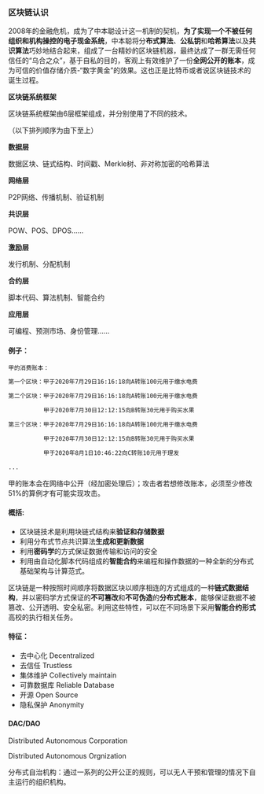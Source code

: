 ### 区块链认识

​		2008年的金融危机，成为了中本聪设计这一机制的契机，**为了实现一个不被任何组织和机构操控的电子现金系统**，中本聪将分**布式算法**、**公私钥**和**哈希算法**以及**共识算法**巧妙地结合起来，组成了一台精妙的区块链机器，最终达成了一群无需任何信任的“乌合之众”，基于自私的目的，客观上有效维护了一份**全网公开的账本**，成为可信的价值存储介质-“数字黄金”的效果。这也正是比特币或者说区块链技术的诞生过程。 

**区块链系统框架**

区块链系统框架由6层框架组成，并分别使用了不同的技术。

（以下排列顺序为由下至上）

**数据层**

数据区块、链式结构、时间戳、Merkle树、非对称加密的哈希算法

**网络层**

P2P网络、传播机制、验证机制

**共识层**

POW、POS、DPOS……

**激励层**

发行机制、分配机制

**合约层**

脚本代码、算法机制、智能合约

**应用层**

可编程、预测市场、身份管理……

#### 例子：

```latex
甲的消费账本：

第一个区块：甲于2020年7月29日16:16:18向A转账100元用于缴水电费

第二个区块：甲于2020年7月29日16:16:18向A转账100元用于缴水电费

		  甲于2020年7月30日12:12:15向B转账30元用于购买水果

第三个区块：甲于2020年7月29日16:16:18向A转账100元用于缴水电费

		  甲于2020年7月30日12:12:15向B转账30元用于购买水果

		  甲于2020年8月1日10:46:22向C转账10元用于理发

...
```

​		甲的账本会在网络中公开（经加密处理后）；攻击者若想修改账本，必须至少修改51%的算例才有可能实现攻击。

#### 概括:

- 区块链技术是利用块链式结构来**验证和存储数据**
- 利用分布式节点共识算法**生成和更新数据**
- 利用**密码学**的方式保证数据传输和访问的安全
- 利用由自动化脚本代码组成的**智能合约**来编程和操作数据的一种全新的分布式基础架构与计算范式。

​		区块链是一种按照时间顺序将数据区块以顺序相连的方式组成的一种**链式数据结构**，并以密码学方式保证的**不可篡改**和**不可伪造**的**分布式账本**，能够保证数据不被篡改、公开透明、安全私密。利用这些特性，可以在不同场景下采用**智能合约形式**高校的执行相关任务。

#### **特征：**

- 去中心化 Decentralized
- 去信任 Trustless
- 集体维护 Collectively maintain
- 可靠数据库 Reliable Database
- 开源 Open Source
- 隐私保护 Anonymity

#### DAC/DAO

Distributed Autonomous Corporation

Distributed Autonomous Orgnization

分布式自治机构：通过一系列的公开公正的规则，可以无人干预和管理的情况下自主运行的组织机构。